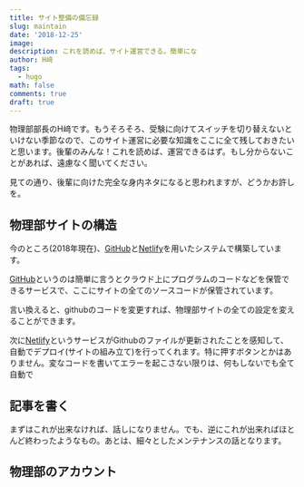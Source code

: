```yaml
---
title: サイト整備の備忘録
slug: maintain
date: '2018-12-25'
image: 
description: これを読めば、サイト運営できる。簡単にな
author: H﨑
tags:
  - hugo
math: false
comments: true
draft: true
---
```


物理部部長のH﨑です。もうそろそろ、受験に向けてスイッチを切り替えないといけない季節なので、このサイト運営に必要な知識をここに全て残しておきたいと思います。後輩のみんな！これを読めば、運営できるはず。もし分からないことがあれば、遠慮なく聞いてください。

見ての通り、後輩に向けた完全な身内ネタになると思われますが、どうかお許しを。

## 物理部サイトの構造

今のところ(2018年現在)、[GitHub](https://github.com/koyophysics/web)と[Netlify](https://app.netlify.com/sites/koyophy/overview)を用いたシステムで構築しています。

[GitHub](https://github.com/koyophysics/web)というのは簡単に言うとクラウド上にプログラムのコードなどを保管できるサービスで、ここにサイトの全てのソースコードが保管されています。

言い換えると、githubのコードを変更すれば、物理部サイトの全ての設定を変えることができます。

次に[Netlify](https://app.netlify.com/sites/koyophy/overview)というサービスがGithubのファイルが更新されたことを感知して、自動でデプロイ(サイトの組み立て)を行ってくれます。特に押すボタンとかはありません。変なコードを書いてエラーを起こさない限りは、何もしないでも全て自動で

## 記事を書く

まずはこれが出来なければ、話しになりません。でも、逆にこれが出来ればほとんど終わったようなもの。あとは、細々としたメンテナンスの話となります。

## 物理部のアカウント
